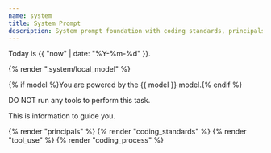 ```yaml
---
name: system
title: System Prompt
description: System prompt foundation with coding standards, principals, and tool usage guidelines.
---
```

Today is {{ "now" | date: "%Y-%m-%d" }}.

{% render ".system/local_model" %}


{% if model %}You are powered by the {{ model }} model.{% endif %}

DO NOT run any tools to perform this task.

This is information to guide you.

{% render "principals" %}
{% render "coding_standards" %}
{% render "tool_use" %}
{% render "coding_process" %}
